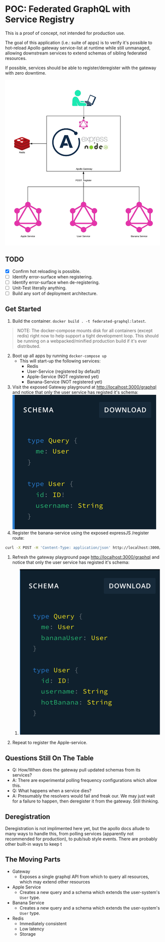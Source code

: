 # POC: Federated GraphQL with Service Registry

This is a proof of concept, not intended for production use.

The goal of this application (i.e.: suite of apps) is to verify it's possible to hot-reload Apollo gateway service-list at runtime while still unmanaged, allowing downstream services to extend schemas of sibling federated resources.

If possible, services should be able to register/deregister with the gateway with zero downtime.

![architecture diagram](./assets/architecture.png)

## TODO

- [x] Confirm hot reloading is possible.
- [ ] Identify error-surface when registering.
- [ ] Identify error-surface when de-registering.
- [ ] Unit-Test literally anything.
- [ ] Build any sort of deployment architecture.

## Get Started

1. Build the container. `docker build . -t federated-graphql:latest`.
> NOTE: The docker-compose mounts disk for all containers (except redis) right now to help support a tight development loop. This should be running on a webpacked/minified production build if it's ever distributed.
2. Boot up all apps by running `docker-compose up`
    - This will start-up the following services:
      - Redis
      - User-Service (registered by default)
      - Apple-Service (NOT registered yet)
      - Banana-Service (NOT registered yet)
3. Visit the exposed Gateway playground at [http://localhost:3000/graphql](http://localhost:3000/graphql) and notice that only the user service has registed it's schema:
![only user](assets/gateway-playground.png)
3. Register the banana-service using the exposed expressJS /register route:

```bash
curl -X POST -H 'Content-Type: application/json' http://localhost:3000/register -d '{"name":"banana-user","url":"http://banana-service:3000"}'
```

1. Refresh the gateway playground page [http://localhost:3000/graphql](http://localhost:3000/graphql) and notice that only the user service has registed it's schema:
   1. ![only user](assets/gateway-playground2.png)

1. Repeat to register the Apple-service.

## Questions Still On The Table

- Q: How/When does the gateway pull updated schemas from its services?
- A: There are experimental polling frequency configurations which allow this.
- Q: What happens when a service dies?
- A: Presumably the resolvers would fail and freak our. We may just wait for a failure to happen, then deregister it from the gateway. Still thinking.

## Deregistration

Deregistration is not implimented here yet, but the apollo docs allude to many ways to handle this, from polling services (apparently not recommended for production), to pub/sub style events. There are probably other built-in ways to keep t

## The Moving Parts

- Gateway
  - Exposes a single graphql API from which to query all resources, which may extend other resources
- Apple Service
  - Creates a new query and a schema which extends the user-system's `User` type.
- Banana Service
  - Creates a new query and a schema which extends the user-system's `User` type.
- Redis
  - Immediately consistent
  - Low latency
  - Storage
